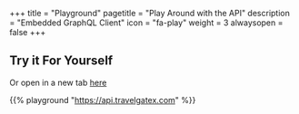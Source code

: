 +++
title = "Playground"
pagetitle = "Play Around with the API"
description = "Embedded GraphQL Client"
icon = "fa-play"
weight = 3
alwaysopen = false
+++

## Try it For Yourself


Or open in a new tab [here](https://api.travelgatex.com)

{{% playground "https://api.travelgatex.com" %}}
